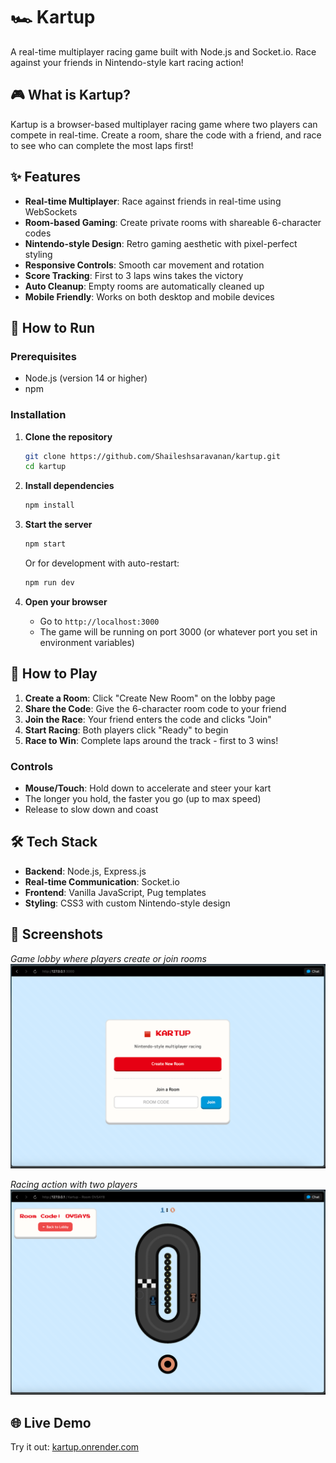 # 🏎️ Kartup

A real-time multiplayer racing game built with Node.js and Socket.io. Race against your friends in Nintendo-style kart racing action!

## 🎮 What is Kartup?

Kartup is a browser-based multiplayer racing game where two players can compete in real-time. Create a room, share the code with a friend, and race to see who can complete the most laps first!

## ✨ Features

- **Real-time Multiplayer**: Race against friends in real-time using WebSockets
- **Room-based Gaming**: Create private rooms with shareable 6-character codes
- **Nintendo-style Design**: Retro gaming aesthetic with pixel-perfect styling
- **Responsive Controls**: Smooth car movement and rotation
- **Score Tracking**: First to 3 laps wins takes the victory
- **Auto Cleanup**: Empty rooms are automatically cleaned up
- **Mobile Friendly**: Works on both desktop and mobile devices

## 🚀 How to Run

### Prerequisites
- Node.js (version 14 or higher)
- npm

### Installation

1. **Clone the repository**
   ```bash
   git clone https://github.com/Shaileshsaravanan/kartup.git
   cd kartup
   ```

2. **Install dependencies**
   ```bash
   npm install
   ```

3. **Start the server**
   ```bash
   npm start
   ```
   
   Or for development with auto-restart:
   ```bash
   npm run dev
   ```

4. **Open your browser**
   - Go to `http://localhost:3000`
   - The game will be running on port 3000 (or whatever port you set in environment variables)

## 🎯 How to Play

1. **Create a Room**: Click "Create New Room" on the lobby page
2. **Share the Code**: Give the 6-character room code to your friend
3. **Join the Race**: Your friend enters the code and clicks "Join"
4. **Start Racing**: Both players click "Ready" to begin
5. **Race to Win**: Complete laps around the track - first to 3 wins!

### Controls
- **Mouse/Touch**: Hold down to accelerate and steer your kart
- The longer you hold, the faster you go (up to max speed)
- Release to slow down and coast

## 🛠️ Tech Stack

- **Backend**: Node.js, Express.js
- **Real-time Communication**: Socket.io
- **Frontend**: Vanilla JavaScript, Pug templates
- **Styling**: CSS3 with custom Nintendo-style design

## 🎨 Screenshots

*Game lobby where players create or join rooms*
![Lobby Screenshot](lobby.png)

*Racing action with two players*
![Game Screenshot](game.png)

## 🌐 Live Demo

Try it out: [kartup.onrender.com](https://kartup.onrender.com)